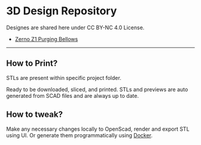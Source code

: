 # 3D Design Repository

Designes are shared here under CC BY-NC 4.0 License.

* [Zerno Z1 Purging Bellows](./bellows)

---

## How to Print?

STLs are present within specific project folder.

Ready to be downloaded, sliced, and printed. STLs and previews are auto generated from SCAD files and are always up to date. 

## How to tweak?

Make any necessary changes locally to OpenScad, render and export STL using UI. Or generate them programmatically using [Docker](/DOCKER.md).
